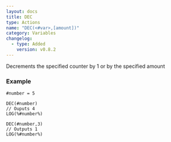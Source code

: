 ```yaml
---
layout: docs
title: DEC
type: Actions
name: "DEC(<#var>,[amount])"
category: Variables
changelog:
  - type: Added
    version: v0.8.2
---
```

Decrements the specified counter by 1 or by the specified amount

### Example
```
#number = 5

DEC(#number)
// Ouputs 4
LOG(%#number%)

DEC(#number,3)
// Outputs 1
LOG(%#number%)
```
